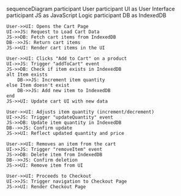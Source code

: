 sequenceDiagram
    participant User
    participant UI as User Interface
    participant JS as JavaScript Logic
    participant DB as IndexedDB

    User->>UI: Opens the Cart Page
    UI->>JS: Request to Load Cart Data
    JS->>DB: Fetch cart items from IndexedDB
    DB-->>JS: Return cart items
    JS->>UI: Render cart items in the UI

    User->>UI: Clicks "Add to Cart" on a product
    UI->>JS: Trigger "addToCart" event
    JS->>DB: Check if item exists in IndexedDB
    alt Item exists
        DB->>JS: Increment item quantity
    else Item doesn't exist
        DB->>JS: Add new item to IndexedDB
    end
    JS->>UI: Update cart UI with new data

    User->>UI: Adjusts item quantity (increment/decrement)
    UI->>JS: Trigger "updateQuantity" event
    JS->>DB: Update item quantity in IndexedDB
    DB-->>JS: Confirm update
    JS->>UI: Reflect updated quantity and price

    User->>UI: Removes an item from the cart
    UI->>JS: Trigger "removeItem" event
    JS->>DB: Delete item from IndexedDB
    DB-->>JS: Confirm deletion
    JS->>UI: Remove item from UI

    User->>UI: Proceeds to Checkout
    UI->>JS: Trigger navigation to Checkout Page
    JS->>UI: Render Checkout Page
